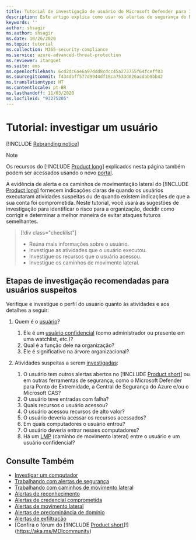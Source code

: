 ```yaml
---
title: Tutorial de investigação de usuário do Microsoft Defender para Identidade
description: Este artigo explica como usar os alertas de segurança do Microsoft Defender para Identidade para investigar um usuário suspeito.
keywords: ''
author: shsagir
ms.author: shsagir
ms.date: 10/26/2020
ms.topic: tutorial
ms.collection: M365-security-compliance
ms.service: azure-advanced-threat-protection
ms.reviewer: itargoet
ms.suite: ems
ms.openlocfilehash: 6cd2dc6ae6a97ddd8cdcc45a273755f64fceff03
ms.sourcegitcommit: f434dbff577d9944df18ca7533d026acdab0bb42
ms.translationtype: HT
ms.contentlocale: pt-BR
ms.lasthandoff: 11/03/2020
ms.locfileid: "93275205"
---
```

# <a name="tutorial-investigate-a-user"></a>Tutorial: investigar um usuário

[!INCLUDE [Rebranding notice](includes/rebranding.md)]

> [!NOTE]
> Os recursos do [!INCLUDE [Product long](includes/product-long.md)] explicados nesta página também podem ser acessados usando o novo [portal](https://portal.cloudappsecurity.com).

A evidência de alerta e os caminhos de movimentação lateral do [!INCLUDE [Product long](includes/product-long.md)] fornecem indicações claras de quando os usuários executaram atividades suspeitas ou de quando existem indicações de que a sua conta foi comprometida. Neste tutorial, você usará as sugestões de investigação para identificar o risco para a organização, decidir como corrigir e determinar a melhor maneira de evitar ataques futuros semelhantes.

> [!div class="checklist"]
>
> - Reúna mais informações sobre o usuário.
> - Investigue as atividades que o usuário executou.
> - Investigue os recursos que o usuário acessou.
> - Investigue os caminhos de movimento lateral.

## <a name="recommended-investigation-steps-for-suspicious-users"></a>Etapas de investigação recomendadas para usuários suspeitos

Verifique e investigue o perfil do usuário quanto às atividades e aos detalhes a seguir:

1. Quem é o [usuário](entity-profiles.md)?
    1. Ele é um [usuário confidencial](sensitive-accounts.md) (como administrador ou presente em uma watchlist, etc.)?
    1. Qual é a função dele na organização?
    1. Ele é significativo na árvore organizacional?

1. Atividades suspeitas a serem [investigadas](investigate-entity.md):
    1. O usuário tem outros alertas abertos no [!INCLUDE [Product short](includes/product-short.md)] ou em outras ferramentas de segurança, como o Microsoft Defender para Ponto de Extremidade, a Central de Segurança do Azure e/ou o Microsoft CAS?
    1. O usuário teve entradas com falha?
    1. Quais recursos o usuário acessou?
    1. O usuário acessou recursos de alto valor?
    1. O usuário deveria acessar os recursos acessados?
    1. Em quais computadores o usuário entrou?
    1. O usuário deveria entrar nesses computadores?
    1. Há um [LMP](use-case-lateral-movement-path.md) (caminho de movimento lateral) entre o usuário e um usuário confidencial?

## <a name="see-also"></a>Consulte Também

- [Investigar um computador](investigate-a-computer.md)
- [Trabalhando com alertas de segurança](working-with-suspicious-activities.md)
- [Trabalhando com caminhos de movimento lateral](use-case-lateral-movement-path.md)
- [Alertas de reconhecimento](reconnaissance-alerts.md)
- [Alertas de credencial comprometida](compromised-credentials-alerts.md)
- [Alertas de movimento lateral](lateral-movement-alerts.md)
- [Alertas de predominância de domínio](domain-dominance-alerts.md)
- [Alertas de exfiltração](exfiltration-alerts.md)
- [Confira o fórum do [!INCLUDE [Product short](includes/product-short.md)]!](https://aka.ms/MDIcommunity)
